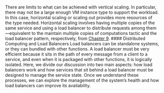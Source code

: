 There are limits to what can be achieved with vertical scaling. In particular, there may not be a large enough VM instance type to support the workload. In this case, horizontal scaling or scaling out provides more resources of the type needed. Horizontal scaling involves having multiple copies of the same service and using a load balancer to distribute requests among them—equivalent to the maintain multiple copies of computations tactic and the load balancer pattern, respectively, from [Chapter 9](ch09.xhtml#ch09). #### Distributed Computing and Load Balancers Load balancers can be standalone systems, or they can bundled with other functions. A load balancer must be very efficient because it sits in the path of every message from a client to a service, and even when it is packaged with other functions, it is logically isolated. Here, we divide our discussion into two main aspects: how load balancers work and how services that sit behind a load balancer must be designed to manage the service state. Once we understand these processes, we can explore the management of the system’s health and how load balancers can improve its availability.